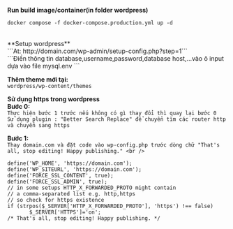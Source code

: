 
**Run build image/container(in folder wordpress)** <br />
```Dockerfile
docker compose -f docker-compose.production.yml up -d
``` 
<br />
**Setup wordpress** 
<br />
```At:  http://domain.com/wp-admin/setup-config.php?step=1``` 
<br />
```Điền thông tin database,username,password,database host,...vào ô input dựa vào file mysql.env ``` 
<br />

**Thêm theme mới tại:** 
<br />
 ```wordpress/wp-content/themes``` 
 <br />

**Sử dụng https trong wordpress** 
<br />
**Bước 0:** 
<br />
```Thực hiện bước 1 trước nếu không có gì thay đổi thì quay lại bước 0``` 
<br />
```Sử dụng plugin : "Better Search Replace" để chuyển tìm các router http và chuyển sang https ``` 
<br />

**Bước 1:**
<br />
```Thay domain.com và đặt code vào wp-config.php trước dòng chữ "That's all, stop editing! Happy publishing." <br />```
```Nginx
define('WP_HOME', 'https://domain.com');
define('WP_SITEURL', 'https://domain.com'); 
define('FORCE_SSL_CONTENT', true); 
define('FORCE_SSL_ADMIN', true); 
// in some setups HTTP_X_FORWARDED_PROTO might contain 
// a comma-separated list e.g. http,https 
// so check for https existence 
if (strpos($_SERVER['HTTP_X_FORWARDED_PROTO'], 'https') !== false) 
       $_SERVER['HTTPS']='on'; 
/* That's all, stop editing! Happy publishing. */ 
```

